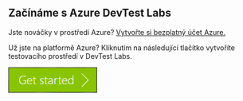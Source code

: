 ## Začínáme s Azure DevTest Labs
Jste nováčky v prostředí Azure? [Vytvořte si bezplatný účet Azure.](https://azure.microsoft.com/free)

Už jste na platformě Azure? Kliknutím na následující tlačítko vytvoříte testovacího prostředí v DevTest Labs.

[![GZačínáme s Azure DevTest Labs během minut](./media/devtest-lab-try-it-out/get-started.png)](http://go.microsoft.com/fwlink/?LinkID=627034&clcid=0x409)

<!--HONumber=Sep16_HO3-->


